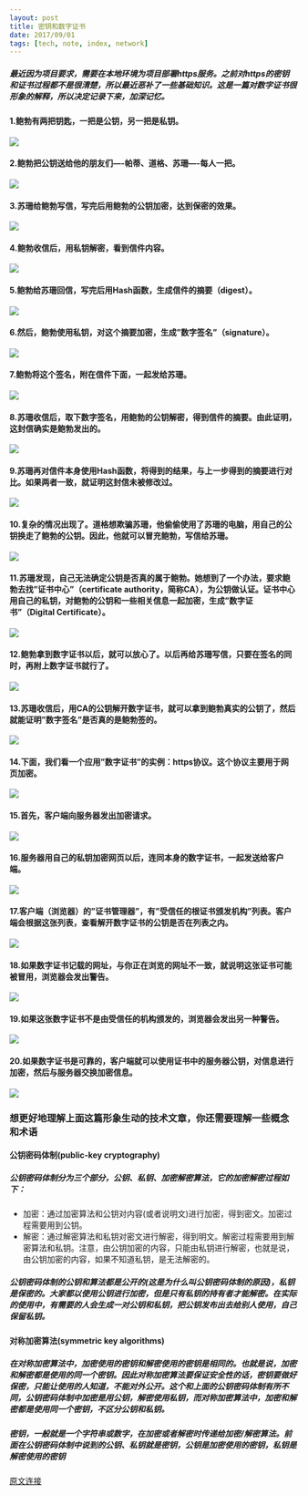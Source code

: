 ```yaml
---
layout: post
title: 密钥和数字证书
date: 2017/09/01
tags: [tech, note, index, network]
---
```


##### 最近因为项目要求，需要在本地环境为项目部署https服务。之前对https的密钥和证书过程都不是很清楚，所以最近恶补了一些基础知识。这是一篇对数字证书很形象的解释，所以决定记录下来，加深记忆。
<!--more-->

#### 1.鲍勃有两把钥匙，一把是公钥，另一把是私钥。
![](../../img/note/secretkey1.png)

#### 2.鲍勃把公钥送给他的朋友们—-帕蒂、道格、苏珊—-每人一把。
![](../../img/note/secretkey2.png)

#### 3.苏珊给鲍勃写信，写完后用鲍勃的公钥加密，达到保密的效果。
![](../../img/note/secretkey3.png)

#### 4.鲍勃收信后，用私钥解密，看到信件内容。
![](../../img/note/secretkey4.png)

#### 5.鲍勃给苏珊回信，写完后用Hash函数，生成信件的摘要（digest）。
![](../../img/note/secretkey5.png)

#### 6.然后，鲍勃使用私钥，对这个摘要加密，生成”数字签名”（signature）。
![](../../img/note/secretkey6.png)

#### 7.鲍勃将这个签名，附在信件下面，一起发给苏珊。
![](../../img/note/secretkey7.png)

#### 8.苏珊收信后，取下数字签名，用鲍勃的公钥解密，得到信件的摘要。由此证明，这封信确实是鲍勃发出的。
![](../../img/note/secretkey8.png)

#### 9.苏珊再对信件本身使用Hash函数，将得到的结果，与上一步得到的摘要进行对比。如果两者一致，就证明这封信未被修改过。
![](../../img/note/secretkey9.png)

#### 10.复杂的情况出现了。道格想欺骗苏珊，他偷偷使用了苏珊的电脑，用自己的公钥换走了鲍勃的公钥。因此，他就可以冒充鲍勃，写信给苏珊。
![](../../img/note/secretkey10.png)

#### 11.苏珊发现，自己无法确定公钥是否真的属于鲍勃。她想到了一个办法，要求鲍勃去找”证书中心”（certificate authority，简称CA），为公钥做认证。证书中心用自己的私钥，对鲍勃的公钥和一些相关信息一起加密，生成”数字证书”（Digital Certificate）。
![](../../img/note/secretkey11.png)

#### 12.鲍勃拿到数字证书以后，就可以放心了。以后再给苏珊写信，只要在签名的同时，再附上数字证书就行了。
![](../../img/note/secretkey12.png)

#### 13.苏珊收信后，用CA的公钥解开数字证书，就可以拿到鲍勃真实的公钥了，然后就能证明”数字签名”是否真的是鲍勃签的。
![](../../img/note/secretkey13.png)

#### 14.下面，我们看一个应用”数字证书”的实例：https协议。这个协议主要用于网页加密。
![](../../img/note/secretkey14.jpg)

#### 15.首先，客户端向服务器发出加密请求。
![](../../img/note/secretkey15.png)

#### 16.服务器用自己的私钥加密网页以后，连同本身的数字证书，一起发送给客户端。
![](../../img/note/secretkey16.png)

#### 17.客户端（浏览器）的”证书管理器”，有”受信任的根证书颁发机构”列表。客户端会根据这张列表，查看解开数字证书的公钥是否在列表之内。
![](../../img/note/secretkey17.png)

#### 18.如果数字证书记载的网址，与你正在浏览的网址不一致，就说明这张证书可能被冒用，浏览器会发出警告。
![](../../img/note/secretkey18.png)

#### 19.如果这张数字证书不是由受信任的机构颁发的，浏览器会发出另一种警告。
![](../../img/note/secretkey19.jpg)

#### 20.如果数字证书是可靠的，客户端就可以使用证书中的服务器公钥，对信息进行加密，然后与服务器交换加密信息。
![](../../img/note/secretkey20.png)

### 想更好地理解上面这篇形象生动的技术文章，你还需要理解一些概念和术语
#### 公钥密码体制(public-key cryptography)
##### 公钥密码体制分为三个部分，公钥、私钥、加密解密算法，它的加密解密过程如下：
* 加密：通过加密算法和公钥对内容(或者说明文)进行加密，得到密文。加密过程需要用到公钥。
* 解密：通过解密算法和私钥对密文进行解密，得到明文。解密过程需要用到解密算法和私钥。注意，由公钥加密的内容，只能由私钥进行解密，也就是说，由公钥加密的内容，如果不知道私钥，是无法解密的。
##### 公钥密码体制的公钥和算法都是公开的(这是为什么叫公钥密码体制的原因)，私钥是保密的。大家都以使用公钥进行加密，但是只有私钥的持有者才能解密。在实际的使用中，有需要的人会生成一对公钥和私钥，把公钥发布出去给别人使用，自己保留私钥。

#### 对称加密算法(symmetric key algorithms)
##### 在对称加密算法中，加密使用的密钥和解密使用的密钥是相同的。也就是说，加密和解密都是使用的同一个密钥。因此对称加密算法要保证安全性的话，密钥要做好保密，只能让使用的人知道，不能对外公开。这个和上面的公钥密码体制有所不同，公钥密码体制中加密是用公钥，解密使用私钥，而对称加密算法中，加密和解密都是使用同一个密钥，不区分公钥和私钥。
##### 密钥，一般就是一个字符串或数字，在加密或者解密时传递给加密/解密算法。前面在公钥密码体制中说到的公钥、私钥就是密钥，公钥是加密使用的密钥，私钥是解密使用的密钥


[原文连接](http://www.youdzone.com/signature.html)
